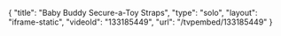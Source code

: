 {
    "title": "Baby Buddy Secure-a-Toy Straps",
    "type": "solo",
    "layout": "iframe-static",
    "videoId": "133185449",
    "url": "\/tvpembed\/133185449"
}